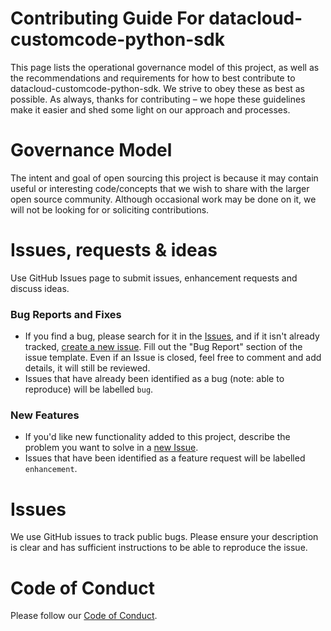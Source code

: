 # Contributing Guide For datacloud-customcode-python-sdk

This page lists the operational governance model of this project, as well as the recommendations and requirements for how to best contribute to datacloud-customcode-python-sdk. We strive to obey these as best as possible. As always, thanks for contributing – we hope these guidelines make it easier and shed some light on our approach and processes.

# Governance Model

The intent and goal of open sourcing this project is because it may contain useful or interesting code/concepts that we wish to share with the larger open source community. Although occasional work may be done on it, we will not be looking for or soliciting contributions.

# Issues, requests & ideas

Use GitHub Issues page to submit issues, enhancement requests and discuss ideas.

### Bug Reports and Fixes
-  If you find a bug, please search for it in the [Issues](https://github.com/atacloud-customcode-python-sdk/issues), and if it isn't already tracked,
   [create a new issue](https://github.com/datacloud-customcode-python-sdk/issues/new). Fill out the "Bug Report" section of the issue template. Even if an Issue is closed, feel free to comment and add details, it will still
   be reviewed.
-  Issues that have already been identified as a bug (note: able to reproduce) will be labelled `bug`.

### New Features
-  If you'd like new functionality added to this project, describe the problem you want to solve in a [new Issue](https://github.com/datacloud-customcode-python-sdk/issues/new).
-  Issues that have been identified as a feature request will be labelled `enhancement`.


# Issues
We use GitHub issues to track public bugs. Please ensure your description is
clear and has sufficient instructions to be able to reproduce the issue.

# Code of Conduct
Please follow our [Code of Conduct](CODE_OF_CONDUCT.md).
